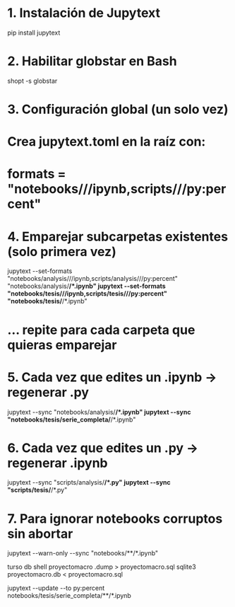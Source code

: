 # 1. Instalación de Jupytext
pip install jupytext

# 2. Habilitar globstar en Bash
shopt -s globstar

# 3. Configuración global (un solo vez)
#    Crea jupytext.toml en la raíz con:
#    formats = "notebooks///ipynb,scripts///py:percent"

# 4. Emparejar subcarpetas existentes (solo primera vez)
jupytext --set-formats "notebooks/analysis///ipynb,scripts/analysis///py:percent" "notebooks/analysis/**/*.ipynb"
jupytext --set-formats "notebooks/tesis///ipynb,scripts/tesis///py:percent"         "notebooks/tesis/**/*.ipynb"
# … repite para cada carpeta que quieras emparejar

# 5. Cada vez que edites un .ipynb → regenerar .py
jupytext --sync "notebooks/analysis/**/*.ipynb"
jupytext --sync "notebooks/tesis/serie_completa/**/*.ipynb"

# 6. Cada vez que edites un .py → regenerar .ipynb
jupytext --sync "scripts/analysis/**/*.py"
jupytext --sync "scripts/tesis/**/*.py"

# 7. Para ignorar notebooks corruptos sin abortar
jupytext --warn-only --sync "notebooks/**/*.ipynb"


turso db shell proyectomacro .dump > proyectomacro.sql
sqlite3 proyectomacro.db < proyectomacro.sql


jupytext --update --to py:percent notebooks/tesis/serie_completa/**/*.ipynb
